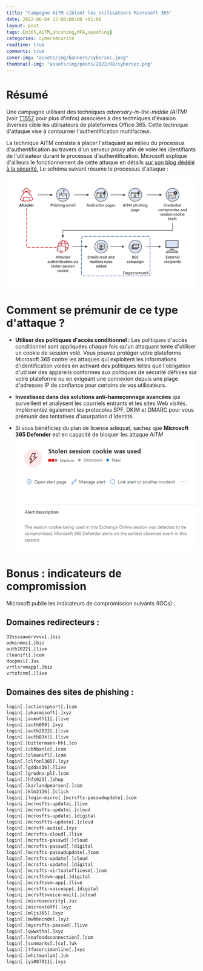 ```yaml
---
title: "Campagne AiTM ciblant les utilisateurs Microsoft 365"
date: 2022-08-04 22:00:00:00 +01:00
layout: post
tags: [m365,AiTM,phishing,MFA,spoofing]
categories: cybersécurité
readtime: true
comments: true
cover-img: "assets/img/banners/cybersec.jpeg"
thumbnail-img: "assets/img/posts/2022/08/cybersec.png"
---
```


# Résumé

Une campagne utilisant des techniques *adversary-in-the-middle (AiTM)* (voir [T1557](https://attack.mitre.org/techniques/T1557) pour plus d'infos) associées à des techniques d'évasion diverses cible les utilisateurs de plateformes Office 365. Cette technique d'attaque vise à contourner l'authentification multifacteur.

La technique AiTM consiste  à placer l'attaquant au milieu du processus d'authentification au travers d'un serveur *proxy* afin de voler les identifiants de l'utilisateur durant le processus d'authentification. Microsoft explique d'ailleurs le fonctionnement de cette attaque en détails [sur son blog dédéié à la sécurité.](https://www.microsoft.com/security/blog/2022/07/12/from-cookie-theft-to-bec-attackers-use-aitm-phishing-sites-as-entry-point-to-further-financial-fraud/) Le schéma suivant résume le processus d'attaque :

![ATTAQUE AITM](/assets/img/posts/2022/08/AITM.png)

# Comment se prémunir de ce type d'attaque ? 

- **Utiliser des politiques d'accès conditionnel :** Les politiques d'accès conditionnel sont  appliquées chaque fois qu'un attaquant tente d'utiliser un cookie de session volé. Vous pouvez protéger votre plateforme Microsoft 365 contre les attaques qui exploitent les informations d'identification volées en activant des politiques telles que l'obligation d'utiliser des appareils conformes aux politiques de sécurité définies sur votre plateforme ou en exigeant une connexion depuis une plage d'adresses IP de confiance pour certains de vos utilisateurs.

- **Investissez dans des solutions anti-hameçonnage avancées** qui surveillent et analysent les courriels entrants et les sites Web visités. Implémentez également les protocoles SPF, DKIM et DMARC pour vous prémunir des tentatives d'usurpation d'identité.  

- Si vous bénéficiez du plan de licence adéquat, sachez que **Microsoft 365 Defender** est en capacité de bloquer les attaque *AiTM* 
![AiTM Defender 365](/assets/img/posts/2022/08/Figure12-stolen-session-cookie.png)

# Bonus : indicateurs de compromission

Microsoft publie les indicateurs de compromission suivants (IOCs) :

## Domaines redirecteurs :

```
32sssaawervvvv[.]biz
adminmmi[.]biz
auth2022[.]live
cleanifl[.]com
docpmsi[.]us
vrtlsrvmapp[.]biz
vrtofcvm[.]live
```

## Domaines des sites de phishing :

```
login[.]actionspsort[.]cam
login[.]akasmisoft[.]xyz
login[.]aueuth11[.]live
login[.]auth009[.]xyz
login[.]auth2022[.]live
login[.]auth83kl[.]live
login[.]bittermann-hh[.]co
login[.]cbhbanlc[.]com
login[.]cleanifl[.]com
login[.]clfonl365[.]xyz
login[.]gddss36[.]live
login[.]grodno-pl[.]com
login[.]hfs923[.]shop
login[.]karlandpearson[.]com
login[.]klm2136[.]click
login[.]login-micro[.]mcrsfts-passwdupdate[.]com
login[.]mcrosfts-updata[.]live
login[.]mcrosfts-update[.]cloud
login[.]mcrosfts-update[.]digital
login[.]mcrosftts-update[.]cloud
login[.]mcrsft-audio[.]xyz
login[.]mcrsfts-cloud[.]live
login[.]mcrsfts-passwd[.]cloud
login[.]mcrsfts-passwd[.]digital
login[.]mcrsfts-passwdupdate[.]com
login[.]mcrsfts-update[.]cloud
login[.]mcrsfts-update[.]digital
login[.]mcrsfts-virtualofficevm[.]com
login[.]mcrsftsvm-app[.]digital
login[.]mcrsftsvm-app[.]live
login[.]mcrsfts-voiceapp[.]digital
login[.]mcrsftsvoice-mail[.]cloud
login[.]microsecurity[.]us
login[.]microstoff[.]xyz
login[.]mljs365[.]xyz
login[.]mwhhncndn[.]xyz
login[.]mycrsfts-passwd[.]live
login[.]qwwxthn[.]xyz
login[.]seafoodsconnection[.]com
login[.]sunmarks[.]co[.]uk
login[.]tfosorcimonline[.]xyz
login[.]whitmanlab[.]uk
login[.]yi087011[.]xyz
```